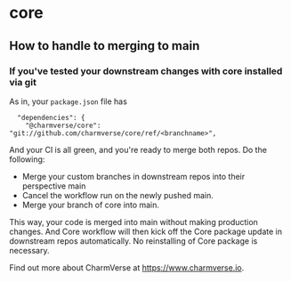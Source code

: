 # core

## How to handle to merging to main

### If you've tested your downstream changes with core installed via git

As in, your `package.json` file has

```
  "dependencies": {
    "@charmverse/core": "git://github.com/charmverse/core/ref/<branchname>",
```

And your CI is all green, and you're ready to merge both repos. Do the following:

- Merge your custom branches in downstream repos into their perspective main
- Cancel the workflow run on the newly pushed main.
- Merge your branch of core into main.

This way, your code is merged into main without making production changes.
And Core workflow will then kick off the Core package update in downstream repos automatically.
No reinstalling of Core package is necessary.

Find out more about CharmVerse at https://www.charmverse.io.
